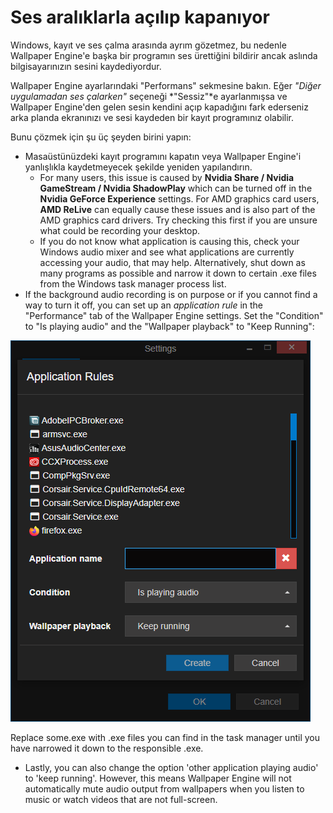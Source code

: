# Ses aralıklarla açılıp kapanıyor

Windows, kayıt ve ses çalma arasında ayrım gözetmez, bu nedenle Wallpaper Engine'e başka bir programın ses ürettiğini bildirir ancak aslında bilgisayarınızın sesini kaydediyordur.

Wallpaper Engine ayarlarındaki "Performans" sekmesine bakın. Eğer *"Diğer uygulamadan ses çalarken"* seçeneği *"Sessiz"*e ayarlanmışsa ve Wallpaper Engine'den gelen sesin kendini açıp kapadığını fark ederseniz arka planda ekranınızı ve sesi kaydeden bir kayıt programınız olabilir.

Bunu çözmek için şu üç şeyden birini yapın:

* Masaüstünüzdeki kayıt programını kapatın veya Wallpaper Engine'i yanlışlıkla kaydetmeyecek şekilde yeniden yapılandırın.
    * For many users, this issue is caused by **Nvidia Share / Nvidia GameStream / Nvidia ShadowPlay** which can be turned off in the **Nvidia GeForce Experience** settings. For AMD graphics card users, **AMD ReLive** can equally cause these issues and is also part of the AMD graphics card drivers. Try checking this first if you are unsure what could be recording your desktop.
    * If you do not know what application is causing this, check your Windows audio mixer and see what applications are currently accessing your audio, that may help. Alternatively, shut down as many programs as possible and narrow it down to certain .exe files from the Windows task manager process list.
* If the background audio recording is on purpose or if you cannot find a way to turn it off, you can set up an *application rule* in the "Performance" tab of the Wallpaper Engine settings. Set the "Condition" to "Is playing audio" and the "Wallpaper playback" to "Keep Running":

![Application Rules can be found in the "Performance" tab of the Wallpaper Engine settings](./applicationrule.png)

Replace some.exe with .exe files you can find in the task manager until you have narrowed it down to the responsible .exe.

* Lastly, you can also change the option 'other application playing audio' to 'keep running'. However, this means Wallpaper Engine will not automatically mute audio output from wallpapers when you listen to music or watch videos that are not full-screen.
